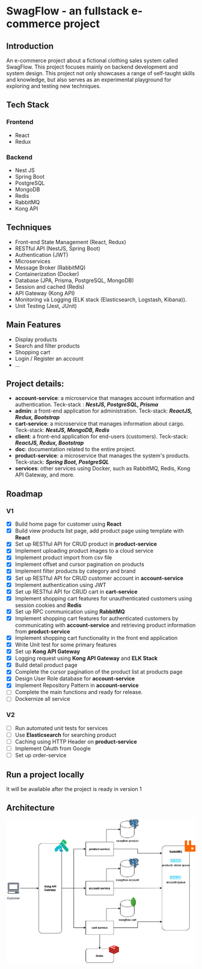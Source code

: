 # SwagFlow - an fullstack e-commerce project

## Introduction

An e-commerce project about a fictional clothing sales system called SwagFlow. This project focuses mainly on backend development and system design. This project not only showcases a range of self-taught skills and knowledge, but also serves as an experimental playground for exploring and testing new techniques.

## Tech Stack

### Frontend

- React
- Redux
  
### Backend

- Nest JS
- Spring Boot
- PostgreSQL
- MongoDB
- Redis
- RabbitMQ
- Kong API
  
## Techniques

- Front-end State Management (React, Redux)
- RESTful API (NestJS, Spring Boot)
- Authentication (JWT)
- Microservices
- Message Broker (RabbitMQ)
- Containerization (Docker)
- Database (JPA, Prisma, PostgreSQL, MongoDB)
- Session and cached (Redis)
- API Gateway (Kong API)
- Monitoring và Logging (ELK stack (Elasticsearch, Logstash, Kibana)).
- Unit Testing (Jest, JUnit)

## Main Features

- Display products
- Search and filter products
- Shopping cart
- Login / Register an account
- ...
  
## Project details:

- **account-service**: a microservice that manages account information and authentication. Teck-stack : **_NestJS, PostgreSQL, Prisma_**
- **admin**: a front-end application for administration. Teck-stack: _**ReactJS, Redux, Bootstrap**_
- **cart-service**: a microservice that manages information about cargo. Teck-stack: **_NestJS, MongoDB, Redis_**
- **client**: a front-end application for end-users (customers). Teck-stack: _**ReactJS, Redux, Bootstrap**_
- **doc**: documentation related to the entire project.
- **product-service**: a microservice that manages the system's products. Teck-stack: **_Spring Boot, PostgreSQL_**
- **services**: other services using Docker, such as RabbitMQ, Redis, Kong API Gateway, and more.


## Roadmap

### V1

- [X] Build home page for customer using **React**
- [X] Build view products list page, add product page using template with **React**
- [X] Set up RESTful API for CRUD product in **product-service**
- [X] Implement uploading product images to a cloud service
- [X] Implement product import from csv file
- [X] Implement offset and cursor pagination on products
- [X] Implement filter products by category and brand
- [X] Set up RESTful API for CRUD customer account in **account-service**
- [X] Implement authentication using JWT
- [X] Set up RESTful API for CRUD cart in **cart-service**
- [X] Implement shopping cart features for unauthenticated customers using session cookies and **Redis**
- [X] Set up RPC communication using **RabbitMQ**
- [X] Implement shopping cart features for authenticated customers by communicating with **account-service** and retrieving product information from **product-service**
- [X] Implement shopping cart functionality in the front end application
- [X] Write Unit test for some primary features
- [X] Set up **Kong API Gateway**
- [X] Logging request using **Kong API Gateway** and **ELK Stack**
- [X] Build detail product page
- [X] Complete the cursor pagination of the product list at products page
- [X] Design User Role database for **account-service**
- [X] Implement Repository Pattern in **account-service**
- [ ] Complete the main functions and ready for release.
- [ ] Dockernize all service
  
### V2

- [ ] Run automated unit tests for services
- [ ] Use **Elasticsearch** for searching product
- [ ] Caching using HTTP Header on **product-service**
- [ ] Implement OAuth from Google
- [ ] Set up order-service

## Run a project locally

It will be available after the project is ready in version 1

## Architecture

![architecture-model](https://github.com/thaichihien/swagflow/blob/main/doc/swagflow_architecture.png)
